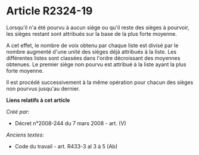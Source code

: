 # Article R2324-19

Lorsqu'il n'a été pourvu à aucun siège ou qu'il reste des sièges à pourvoir, les sièges restant sont attribués sur la base de
la plus forte moyenne.

A cet effet, le nombre de voix obtenu par chaque liste est divisé par le nombre augmenté d'une unité des sièges déjà
attribués à la liste. Les différentes listes sont classées dans l'ordre décroissant des moyennes obtenues. Le premier siège
non pourvu est attribué à la liste ayant la plus forte moyenne.

Il est procédé successivement à la même opération pour chacun des sièges non pourvus jusqu'au dernier.

**Liens relatifs à cet article**

_Créé par_:

  - Décret n°2008-244 du 7 mars 2008 - art. (V)

_Anciens textes_:

  - Code du travail - art. R433-3 al 3 à 5 (Ab)
